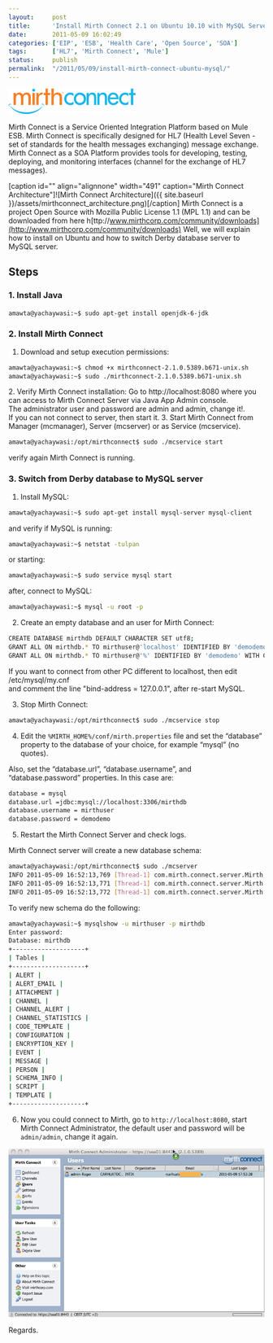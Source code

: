 ```yaml
---
layout:     post
title:      'Install Mirth Connect 2.1 on Ubuntu 10.10 with MySQL Server'
date:       2011-05-09 16:02:49
categories: ['EIP', 'ESB', 'Health Care', 'Open Source', 'SOA']
tags:       ['HL7', 'Mirth Connect', 'Mule']
status:     publish 
permalink:  "/2011/05/09/install-mirth-connect-ubuntu-mysql/"
---
```

![Mirth Connect, SOA, ESB, HL7](/assets/blog20110509_mirth_connect/mirthconnect_logowide.png)

Mirth Connect is a Service Oriented Integration Platform based on Mule ESB. Mirth Connect is specifically designed for HL7 (Health Level Seven - set of standards for the health messages exchanging) message exchange.
Mirth Connect as a SOA Platform provides tools for developing, testing, deploying, and monitoring interfaces (channel for the exchange of HL7 messages).

[caption id="" align="alignnone" width="491" caption="Mirth Connect Architecture"]![Mirth Connect Architecture]({{ site.baseurl }}/assets/mirthconnect_architecture.png)[/caption]
Mirth Connect is a project Open Source with Mozilla Public License 1.1 (MPL 1.1) and can be downloaded from here h[ttp://www.mirthcorp.com/community/downloads](http://www.mirthcorp.com/community/downloads)
Well, we will explain how to install on Ubuntu and how to switch Derby database server to MySQL server.

## Steps

### 1. Install Java

```sh
amawta@yachaywasi:~$ sudo apt-get install openjdk-6-jdk  
```

### 2. Install Mirth Connect

1. Download and setup execution permissions:

```sh
amawta@yachaywasi:~$ chmod +x mirthconnect-2.1.0.5389.b671-unix.sh  
amawta@yachaywasi:~$ sudo ./mirthconnect-2.1.0.5389.b671-unix.sh  
```

2\. Verify Mirth Connect installation:
Go to http://localhost:8080 where you can access to Mirth Connect Server via Java App Admin console.  
The administrator user and password are admin and admin, change it!.  
If you can not connect to server, then start it.
3\. Start Mirth Connect from Manager (mcmanager), Server (mcserver) or as Service (mcservice).

```sh
amawta@yachaywasi:/opt/mirthconnect$ sudo ./mcservice start  
```

verify again Mirth Connect is running.

### 3. Switch from Derby database to MySQL server

1. Install MySQL:

  ```sh
  amawta@yachaywasi:~$ sudo apt-get install mysql-server mysql-client  
  ```
  
  and verify if MySQL is running:
  
  ```sh
  amawta@yachaywasi:~$ netstat -tulpan  
  ```
  
  or starting:
  
  ```sh
  amawta@yachaywasi:~$ sudo service mysql start  
  ```
  
  after, connect to MySQL:
  
  ```sh
  amawta@yachaywasi:~$ mysql -u root -p  
  ```

2. Create an empty database and an user for Mirth Connect:

  ```sh
  CREATE DATABASE mirthdb DEFAULT CHARACTER SET utf8;  
  GRANT ALL ON mirthdb.* TO mirthuser@'localhost' IDENTIFIED BY 'demodemo' WITH GRANT OPTION;  
  GRANT ALL ON mirthdb.* TO mirthuser@'%' IDENTIFIED BY 'demodemo' WITH GRANT OPTION;  
  ```
  
  If you want to connect from other PC different to localhost, then edit /etc/mysql/my.cnf  
  and comment the line "bind-address = 127.0.0.1", after re-start MySQL.

3. Stop Mirth Connect:

  ```sh
  amawta@yachaywasi:/opt/mirthconnect$ sudo ./mcservice stop  
  ```

4. Edit the `%MIRTH_HOME%/conf/mirth.properties` file and set the “database” property to the database of your choice, for example “mysql” (no quotes).  
   
  Also, set the “database.url”, “database.username”, and “database.password” properties. In this case are:
  
  ```sh
  database = mysql  
  database.url =jdbc:mysql://localhost:3306/mirthdb  
  database.username = mirthuser  
  database.password = demodemo  
  ```

5. Restart the Mirth Connect Server and check logs.  

  Mirth Connect server will create a new database schema:
  
  ```sh
  amawta@yachaywasi:/opt/mirthconnect$ sudo ./mcserver  
  INFO 2011-05-09 16:52:13,769 [Thread-1] com.mirth.connect.server.Mirth: Mirth Connect 2.1.0.5389 (Built on April 25, 2011) server successfully started.  
  INFO 2011-05-09 16:52:13,771 [Thread-1] com.mirth.connect.server.Mirth: This product was developed by Mirth Corporation (http://www.mirthcorp.com) and its contributors (c)2005-2011.  
  INFO 2011-05-09 16:52:13,772 [Thread-1] com.mirth.connect.server.Mirth: Running OpenJDK Server VM 1.6.0_20 on Linux (2.6.35-22-generic, i386), mysql, with charset UTF-8.  
  ```
  
  To verify new schema do the following:
  
  ```sh
  amawta@yachaywasi:~$ mysqlshow -u mirthuser -p mirthdb  
  Enter password:  
  Database: mirthdb  
  +--------------------+  
  | Tables |  
  +--------------------+  
  | ALERT |  
  | ALERT_EMAIL |  
  | ATTACHMENT |  
  | CHANNEL |  
  | CHANNEL_ALERT |  
  | CHANNEL_STATISTICS |  
  | CODE_TEMPLATE |  
  | CONFIGURATION |  
  | ENCRYPTION_KEY |  
  | EVENT |  
  | MESSAGE |  
  | PERSON |  
  | SCHEMA_INFO |  
  | SCRIPT |  
  | TEMPLATE |  
  +--------------------+  
  ```

6. Now you could connect to Mirth, go to `http://localhost:8080`, start Mirth Connect Administrator, the default user and password will be `admin/admin`, change it again.

  ![Mirth Connect Administration](/assets/blog20110509_mirth_connect/MirthConnectAdminLogin2.png)


Regards.
